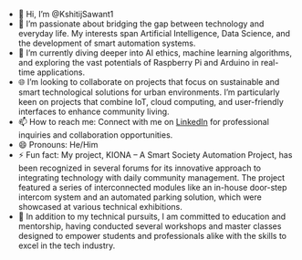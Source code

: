 - 👋 Hi, I’m @KshitijSawant1
- 👀 I’m passionate about bridging the gap between technology and everyday life. My interests span Artificial Intelligence, Data Science, and the development of smart automation systems.
- 🌱 I’m currently diving deeper into AI ethics, machine learning algorithms, and exploring the vast potentials of Raspberry Pi and Arduino in real-time applications.
- 🌐 I’m looking to collaborate on projects that focus on sustainable and smart technological solutions for urban environments. I’m particularly keen on projects that combine IoT, cloud computing, and user-friendly interfaces to enhance community living.
- 📫 How to reach me: Connect with me on [LinkedIn](#) for professional inquiries and collaboration opportunities.
- 😄 Pronouns: He/Him
- ⚡ Fun fact: My project, KIONA – A Smart Society Automation Project, has been recognized in several forums for its innovative approach to integrating technology with daily community management. The project featured a series of interconnected modules like an in-house door-step intercom system and an automated parking solution, which were showcased at various technical exhibitions.
- 📘 In addition to my technical pursuits, I am committed to education and mentorship, having conducted several workshops and master classes designed to empower students and professionals alike with the skills to excel in the tech industry.

<!---
KshitijSawant1/KshitijSawant1 is a ✨ special ✨ repository because its `README.md` (this file) appears on your GitHub profile.
You can click the Preview link to take a look at your changes.
--->
